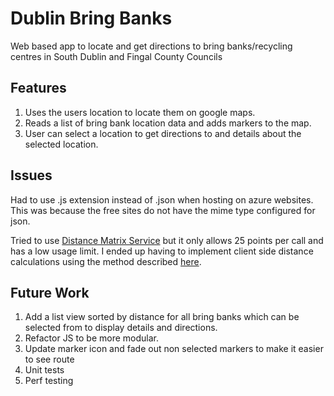 Dublin Bring Banks
==================
Web based app to locate and get directions to bring banks/recycling centres in South Dublin and Fingal County Councils

Features
--------
1. Uses the users location to locate them on google maps.
2. Reads a list of bring bank location data and adds markers to the map.
3. User can select a location to get directions to and details about the selected location.

Issues
------
Had to use .js extension instead of .json when hosting on azure websites. This was because the free sites do not have
the mime type configured for json.

Tried to use [Distance Matrix Service](https://developers.google.com/maps/documentation/javascript/distancematrix) but
it only allows 25 points per call and has a low usage limit. I ended up having to implement client side distance
calculations using the method described [here](http://www.movable-type.co.uk/scripts/latlong.html).

Future Work
-----------
1. Add a list view sorted by distance for all bring banks which can be selected from to display details and directions.
2. Refactor JS to be more modular.
3. Update marker icon and fade out non selected markers to make it easier to see route
4. Unit tests
5. Perf testing

